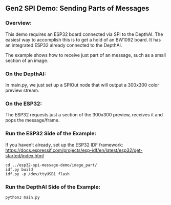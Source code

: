 ## Gen2 SPI Demo: Sending Parts of Messages

### Overview:
This demo requires an ESP32 board connected via SPI to the DepthAI. The easiest way to accomplish this is to get a hold of an BW1092 board. It has an integrated ESP32 already connected to the DepthAI.

The example shows how to receive just part of an message, such as a small section of an image. 

### On the DepthAI:
In main.py, we just set up a SPIOut node that will output a 300x300 color preview stream.

### On the ESP32:
The ESP32 requests just a section of the 300x300 preview, receives it and pops the message/frame. 

### Run the ESP32 Side of the Example:
If you haven’t already, set up the ESP32 IDF framework:
https://docs.espressif.com/projects/esp-idf/en/latest/esp32/get-started/index.html

```
cd ../esp32-spi-message-demo/image_part/
idf.py build
idf.py -p /dev/ttyUSB1 flash
```

### Run the DepthAI Side of the Example:
`python3 main.py`

